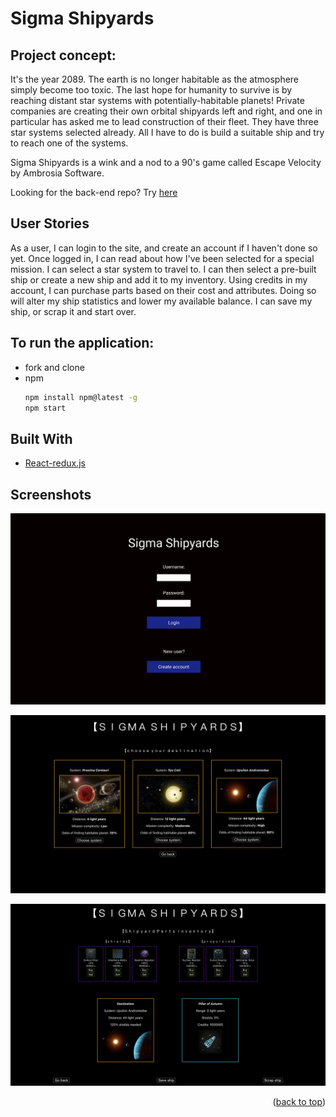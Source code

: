 # Sigma Shipyards


## Project concept: 

It's the year 2089. The earth is no longer habitable as the atmosphere simply become too toxic. The last hope for humanity to survive is by reaching distant star systems with potentially-habitable planets! Private companies are creating their own orbital shipyards left and right, and one in particular has asked me to lead construction of their fleet. They have three star systems selected already. All I have to do is build a suitable ship and try to reach one of the systems.

Sigma Shipyards is a wink and a nod to a 90's game called Escape Velocity by Ambrosia Software.

Looking for the back-end repo? Try [here](https://github.com/Ian-Ennis/sigma_shipyards_rails_api)


## User Stories

As a user, I can login to the site, and create an account if I haven't done so yet. Once logged in, I can read about how I've been selected for a special mission. I can select a star system to travel to. I can then select a pre-built ship or create a new ship and add it to my inventory. Using credits in my account, I can purchase parts based on their cost and attributes. Doing so will alter my ship statistics and lower my available balance. I can save my ship, or scrap it and start over.


## To run the application:
* fork and clone 
* npm
  ```sh
  npm install npm@latest -g
  npm start
  ```


## Built With

* [React-redux.js](https://react-redux.js.org/)


## Screenshots
![Login](https://github.com/Ian-Ennis/sigma_shipyards/blob/main/public/deliverables/login.png)

![Mission_Select](https://github.com/Ian-Ennis/sigma_shipyards/blob/main/public/deliverables/mission_select.png)

![Shipyard](https://github.com/Ian-Ennis/sigma_shipyards/blob/main/public/deliverables/shipyard.png)


<p align="right">(<a href="#top">back to top</a>)</p>